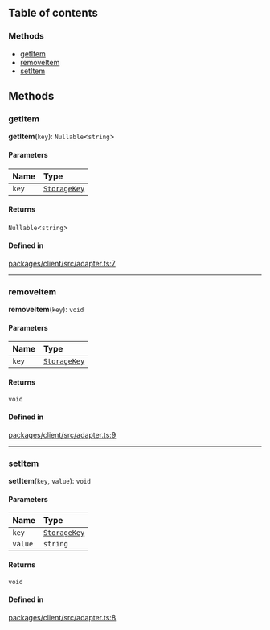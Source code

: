 ## Table of contents

### Methods

- [getItem](Storage.md#getitem)
- [removeItem](Storage.md#removeitem)
- [setItem](Storage.md#setitem)

## Methods

### getItem

**getItem**(`key`): `Nullable`<`string`\>

#### Parameters

| Name  | Type                                   |
| :---- | :------------------------------------- |
| `key` | [`StorageKey`](../types/StorageKey.md) |

#### Returns

`Nullable`<`string`\>

#### Defined in

[packages/client/src/adapter.ts:7](https://github.com/logto-io/js/blob/f0f78e6/packages/client/src/adapter.ts#L7)

---

### removeItem

**removeItem**(`key`): `void`

#### Parameters

| Name  | Type                                   |
| :---- | :------------------------------------- |
| `key` | [`StorageKey`](../types/StorageKey.md) |

#### Returns

`void`

#### Defined in

[packages/client/src/adapter.ts:9](https://github.com/logto-io/js/blob/f0f78e6/packages/client/src/adapter.ts#L9)

---

### setItem

**setItem**(`key`, `value`): `void`

#### Parameters

| Name    | Type                                   |
| :------ | :------------------------------------- |
| `key`   | [`StorageKey`](../types/StorageKey.md) |
| `value` | `string`                               |

#### Returns

`void`

#### Defined in

[packages/client/src/adapter.ts:8](https://github.com/logto-io/js/blob/f0f78e6/packages/client/src/adapter.ts#L8)
